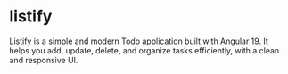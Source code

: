 # listify
Listify is a simple and modern Todo application built with Angular 19. It helps you add, update, delete, and organize tasks efficiently, with a clean and responsive UI.
